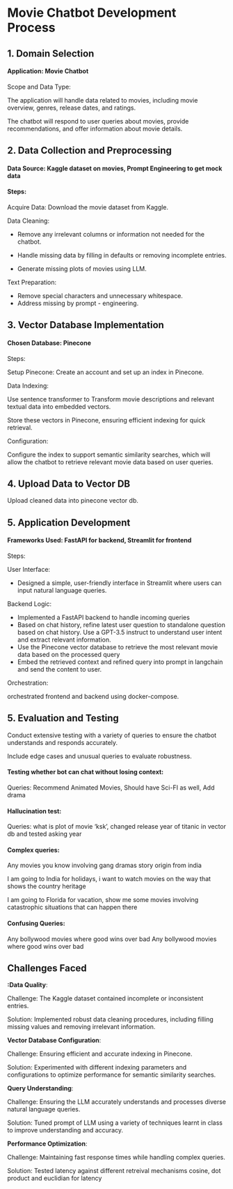 # Movie Chatbot Development Process

## 1. Domain Selection

#### Application: Movie Chatbot

Scope and Data Type:

The application will handle data related to movies, including movie overview, genres, release dates, and ratings.

The chatbot will respond to user queries about movies, provide recommendations, and offer information about movie details.

## 2. Data Collection and Preprocessing
#### Data Source: Kaggle dataset on movies, Prompt Engineering to get mock data
#### Steps:

Acquire Data: Download the movie dataset from Kaggle.

Data Cleaning:
- Remove any irrelevant columns or information not needed for the chatbot.

- Handle missing data by filling in defaults or removing incomplete entries.

- Generate missing plots of movies using LLM. 

Text Preparation:
- Remove special characters and unnecessary whitespace.
- Address missing by prompt - engineering.

## 3. Vector Database Implementation
#### Chosen Database: Pinecone

Steps:

Setup Pinecone:
Create an account and set up an index in Pinecone.

Data Indexing:

Use sentence transformer to Transform movie descriptions and relevant textual data into embedded vectors.

Store these vectors in Pinecone, ensuring efficient indexing for quick retrieval.

Configuration:

Configure the index to support semantic similarity searches, which will allow the chatbot to retrieve relevant movie data based on user queries.

## 4. Upload Data to Vector DB
Upload cleaned data into pinecone vector db. 

## 5. Application Development
#### Frameworks Used: FastAPI for backend, Streamlit for frontend
Steps:

User Interface:
- Designed a simple, user-friendly interface in Streamlit where users can input natural language queries.

Backend Logic:
- Implemented a FastAPI backend to handle incoming queries
- Based on chat history, refine latest user question to standalone question based on chat history. Use a GPT-3.5 instruct to understand user intent and extract relevant information.
- Use the Pinecone vector database to retrieve the most relevant movie data based on the processed query
- Embed the retrieved context and refined query into prompt in langchain and send the content to user. 

Orchestration: 

orchestrated frontend and backend using docker-compose.
## 5. Evaluation and Testing

Conduct extensive testing with a variety of queries to ensure the chatbot understands and responds accurately.

Include edge cases and unusual queries to evaluate robustness.

#### Testing whether bot can chat without losing context:

Queries:  Recommend Animated Movies, Should have Sci-FI as well, Add drama 

#### Hallucination test:

Queries: what is plot of movie ‘ksk’, changed release year of titanic in vector db and tested asking year

#### Complex queries:

Any movies you know involving gang dramas story origin from india

I am going to India for holidays, i want to watch movies on the way that shows the country heritage

I am going to Florida for vacation, show me some movies involving catastrophic situations that can happen there

#### Confusing Queries:

Any bollywood movies where good wins over bad
Any bollywood movies where good wins over bad


## Challenges Faced

**:Data Quality**:

Challenge: The Kaggle dataset contained incomplete or inconsistent entries. 

Solution: Implemented robust data cleaning procedures, including filling missing values and removing irrelevant information.

**Vector Database Configuration**:

Challenge: Ensuring efficient and accurate indexing in Pinecone. 

Solution: Experimented with different indexing parameters and configurations to optimize performance for semantic similarity searches.

**Query Understanding**:

Challenge: Ensuring the LLM accurately understands and processes diverse natural language queries. 

Solution: Tuned prompt of LLM using a variety of techniques learnt in class to improve understanding and accuracy.

**Performance Optimization**:

Challenge: Maintaining fast response times while handling complex queries. 

Solution: Tested latency against different retreival mechanisms cosine, dot product and euclidian for latency
